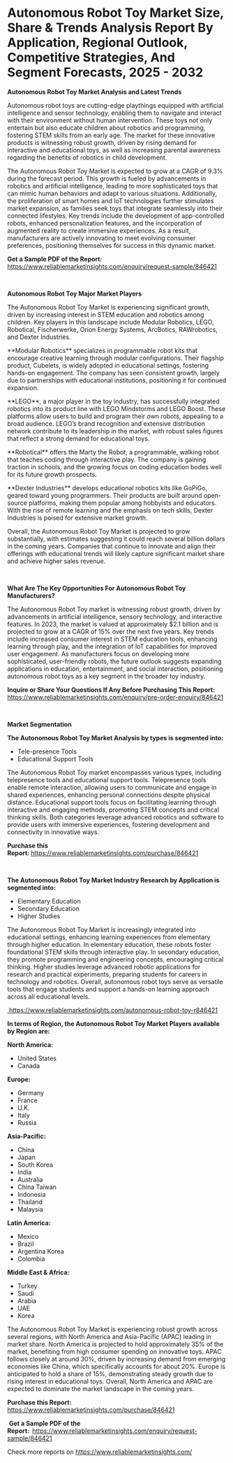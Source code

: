<p><h1>Autonomous Robot Toy Market Size, Share & Trends Analysis Report By Application, Regional Outlook, Competitive Strategies, And Segment Forecasts, 2025 - 2032</h1></p><p><strong>Autonomous Robot Toy Market Analysis and Latest Trends</strong></p>
<p><p>Autonomous robot toys are cutting-edge playthings equipped with artificial intelligence and sensor technology, enabling them to navigate and interact with their environment without human intervention. These toys not only entertain but also educate children about robotics and programming, fostering STEM skills from an early age. The market for these innovative products is witnessing robust growth, driven by rising demand for interactive and educational toys, as well as increasing parental awareness regarding the benefits of robotics in child development.</p><p>The Autonomous Robot Toy Market is expected to grow at a CAGR of 9.3% during the forecast period. This growth is fueled by advancements in robotics and artificial intelligence, leading to more sophisticated toys that can mimic human behaviors and adapt to various situations. Additionally, the proliferation of smart homes and IoT technologies further stimulates market expansion, as families seek toys that integrate seamlessly into their connected lifestyles. Key trends include the development of app-controlled robots, enhanced personalization features, and the incorporation of augmented reality to create immersive experiences. As a result, manufacturers are actively innovating to meet evolving consumer preferences, positioning themselves for success in this dynamic market.</p></p>
<p><strong>Get a Sample PDF of the Report:&nbsp;</strong> <a href="https://www.reliablemarketinsights.com/enquiry/request-sample/846421?utm_campaign=2322&utm_medium=2&utm_source=Github&utm_content=ia&utm_term=08022025&utm_id=autonomous-robot-toy">https://www.reliablemarketinsights.com/enquiry/request-sample/846421</a></p>
<p>&nbsp;</p>
<p><strong>Autonomous Robot Toy Major Market Players</strong></p>
<p><p>The Autonomous Robot Toy Market is experiencing significant growth, driven by increasing interest in STEM education and robotics among children. Key players in this landscape include Modular Robotics, LEGO, Robotical, Fischerwerke, Orion Energy Systems, ArcBotics, RAWrobotics, and Dexter Industries.</p><p>**Modular Robotics** specializes in programmable robot kits that encourage creative learning through modular configurations. Their flagship product, Cubelets, is widely adopted in educational settings, fostering hands-on engagement. The company has seen consistent growth, largely due to partnerships with educational institutions, positioning it for continued expansion.</p><p>**LEGO**, a major player in the toy industry, has successfully integrated robotics into its product line with LEGO Mindstorms and LEGO Boost. These platforms allow users to build and program their own robots, appealing to a broad audience. LEGO’s brand recognition and extensive distribution network contribute to its leadership in the market, with robust sales figures that reflect a strong demand for educational toys.</p><p>**Robotical** offers the Marty the Robot, a programmable, walking robot that teaches coding through interactive play. The company is gaining traction in schools, and the growing focus on coding education bodes well for its future growth prospects.</p><p>**Dexter Industries** develops educational robotics kits like GoPiGo, geared toward young programmers. Their products are built around open-source platforms, making them popular among hobbyists and educators. With the rise of remote learning and the emphasis on tech skills, Dexter Industries is poised for extensive market growth.</p><p>Overall, the Autonomous Robot Toy Market is projected to grow substantially, with estimates suggesting it could reach several billion dollars in the coming years. Companies that continue to innovate and align their offerings with educational trends will likely capture significant market share and achieve higher sales revenue.</p></p>
<p>&nbsp;</p>
<p><strong>What Are The Key Opportunities For Autonomous Robot Toy Manufacturers?</strong></p>
<p><p>The Autonomous Robot Toy market is witnessing robust growth, driven by advancements in artificial intelligence, sensory technology, and interactive features. In 2023, the market is valued at approximately $2.1 billion and is projected to grow at a CAGR of 15% over the next five years. Key trends include increased consumer interest in STEM education tools, enhancing learning through play, and the integration of IoT capabilities for improved user engagement. As manufacturers focus on developing more sophisticated, user-friendly robots, the future outlook suggests expanding applications in education, entertainment, and social interaction, positioning autonomous robot toys as a key segment in the broader toy industry.</p></p>
<p><strong>Inquire or Share Your Questions If Any Before Purchasing This Report:</strong> <a href="https://www.reliablemarketinsights.com/enquiry/pre-order-enquiry/846421?utm_campaign=2322&utm_medium=2&utm_source=Github&utm_content=ia&utm_term=08022025&utm_id=autonomous-robot-toy">https://www.reliablemarketinsights.com/enquiry/pre-order-enquiry/846421</a></p>
<p>&nbsp;</p>
<p><strong>Market Segmentation</strong></p>
<p><strong>The Autonomous Robot Toy Market Analysis by types is segmented into:</strong></p>
<p><ul><li>Tele-presence Tools</li><li>Educational Support Tools</li></ul></p>
<p><p>The Autonomous Robot Toy market encompasses various types, including telepresence tools and educational support tools. Telepresence tools enable remote interaction, allowing users to communicate and engage in shared experiences, enhancing personal connections despite physical distance. Educational support tools focus on facilitating learning through interactive and engaging methods, promoting STEM concepts and critical thinking skills. Both categories leverage advanced robotics and software to provide users with immersive experiences, fostering development and connectivity in innovative ways.</p></p>
<p><strong>Purchase this Report:&nbsp;</strong><a href="https://www.reliablemarketinsights.com/purchase/846421?utm_campaign=2322&utm_medium=2&utm_source=Github&utm_content=ia&utm_term=08022025&utm_id=autonomous-robot-toy">https://www.reliablemarketinsights.com/purchase/846421</a></p>
<p>&nbsp;</p>
<p><strong>The Autonomous Robot Toy Market Industry Research by Application is segmented into:</strong></p>
<p><ul><li>Elementary Education</li><li>Secondary Education</li><li>Higher Studies</li></ul></p>
<p><p>The Autonomous Robot Toy Market is increasingly integrated into educational settings, enhancing learning experiences from elementary through higher education. In elementary education, these robots foster foundational STEM skills through interactive play. In secondary education, they promote programming and engineering concepts, encouraging critical thinking. Higher studies leverage advanced robotic applications for research and practical experiments, preparing students for careers in technology and robotics. Overall, autonomous robot toys serve as versatile tools that engage students and support a hands-on learning approach across all educational levels.</p></p>
<p><a href="https://www.reliablemarketinsights.com/autonomous-robot-toy-r846421?utm_campaign=2322&utm_medium=2&utm_source=Github&utm_content=ia&utm_term=08022025&utm_id=autonomous-robot-toy">&nbsp;https://www.reliablemarketinsights.com/autonomous-robot-toy-r846421</a></p>
<p><strong>In terms of Region, the Autonomous Robot Toy Market Players available by Region are:</strong></p>
<p>
    <p> <strong> North America: </strong>
        <ul>
            <li>United States</li>
            <li>Canada</li>
        </ul>
        </p> 
    <p> <strong> Europe: </strong>
        <ul>
            <li>Germany</li>
            <li>France</li>
            <li>U.K.</li>
            <li>Italy</li>
            <li>Russia</li>
        </ul>
        </p> 
    <p> <strong> Asia-Pacific: </strong>
        <ul>
            <li>China</li>
            <li>Japan</li>
            <li>South Korea</li>
            <li>India</li>
            <li>Australia</li>
            <li>China Taiwan</li>
            <li>Indonesia</li>
            <li>Thailand</li>
            <li>Malaysia</li>
        </ul>
        </p> 
    <p> <strong> Latin America: </strong>
        <ul>
            <li>Mexico</li>
            <li>Brazil</li>
            <li>Argentina Korea</li>
            <li>Colombia</li>
        </ul>
        </p> 
    <p> <strong> Middle East & Africa: </strong>
        <ul>
            <li>Turkey</li>
            <li>Saudi</li>
            <li>Arabia</li>
            <li>UAE</li>
            <li>Korea</li>
        </ul>
    </p>
    </p>
<p><p>The Autonomous Robot Toy Market is experiencing robust growth across several regions, with North America and Asia-Pacific (APAC) leading in market share. North America is projected to hold approximately 35% of the market, benefiting from high consumer spending on innovative toys. APAC follows closely at around 30%, driven by increasing demand from emerging economies like China, which specifically accounts for about 20%. Europe is anticipated to hold a share of 15%, demonstrating steady growth due to rising interest in educational toys. Overall, North America and APAC are expected to dominate the market landscape in the coming years.</p></p>
<p><strong>Purchase this Report: </strong><a href="https://www.reliablemarketinsights.com/purchase/846421?utm_campaign=2322&utm_medium=2&utm_source=Github&utm_content=ia&utm_term=08022025&utm_id=autonomous-robot-toy">https://www.reliablemarketinsights.com/purchase/846421</a></p>
<p>&nbsp;<strong>Get a Sample PDF of the Report:&nbsp;&nbsp;</strong><a href="https://www.reliablemarketinsights.com/enquiry/request-sample/846421?utm_campaign=2322&utm_medium=2&utm_source=Github&utm_content=ia&utm_term=08022025&utm_id=autonomous-robot-toy">https://www.reliablemarketinsights.com/enquiry/request-sample/846421</a></p>
<p><strong></strong></p>
<p>Check more reports on <a href="https://www.reliablemarketinsights.com/?utm_campaign=2322&utm_medium=2&utm_source=Github&utm_content=ia&utm_term=08022025&utm_id=autonomous-robot-toy">https://www.reliablemarketinsights.com/</a></p>